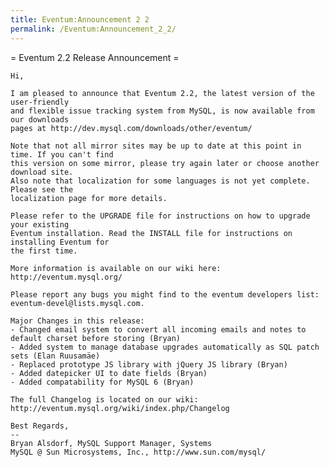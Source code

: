 ```yaml
---
title: Eventum:Announcement 2 2
permalink: /Eventum:Announcement_2_2/
---
```


= Eventum 2.2 Release Announcement =

    Hi,

    I am pleased to announce that Eventum 2.2, the latest version of the user-friendly
    and flexible issue tracking system from MySQL, is now available from our downloads
    pages at http://dev.mysql.com/downloads/other/eventum/

    Note that not all mirror sites may be up to date at this point in time. If you can't find
    this version on some mirror, please try again later or choose another download site.
    Also note that localization for some languages is not yet complete. Please see the
    localization page for more details.

    Please refer to the UPGRADE file for instructions on how to upgrade your existing
    Eventum installation. Read the INSTALL file for instructions on installing Eventum for
    the first time.

    More information is available on our wiki here: http://eventum.mysql.org/

    Please report any bugs you might find to the eventum developers list:
    eventum-devel@lists.mysql.com.

    Major Changes in this release:
    - Changed email system to convert all incoming emails and notes to default charset before storing (Bryan)
    - Added system to manage database upgrades automatically as SQL patch sets (Elan Ruusamäe)
    - Replaced prototype JS library with jQuery JS library (Bryan)
    - Added datepicker UI to date fields (Bryan)
    - Added compatability for MySQL 6 (Bryan)

    The full Changelog is located on our wiki: http://eventum.mysql.org/wiki/index.php/Changelog

    Best Regards,
    --
    Bryan Alsdorf, MySQL Support Manager, Systems
    MySQL @ Sun Microsystems, Inc., http://www.sun.com/mysql/